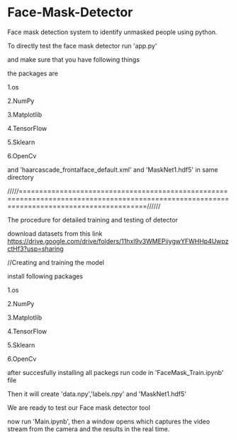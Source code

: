 # Face-Mask-Detector
Face mask detection system to identify unmasked people using python.

To directly test the face mask detector run 'app.py'

and make sure that you have following things

the packages are 

1.os 

2.NumPy 

3.Matplotlib 

4.TensorFlow 

5.Sklearn 

6.OpenCv 

and 'haarcascade_frontalface_default.xml' and 'MaskNet1.hdf5' in same directory

/////===========================================================================================================================================//////

The procedure for detailed training and testing of detector

download datasets from this link
https://drive.google.com/drive/folders/11hxl9v3WMEPiiygwYFWHHp4UwpzctHf3?usp=sharing

//Creating and training the model

install following packages 

1.os 

2.NumPy 

3.Matplotlib 

4.TensorFlow 

5.Sklearn 

6.OpenCv 


after succesfully installing all packegs  run code in 'FaceMask_Train.ipynb' file

Then it will create 'data.npy','labels.npy' and 'MaskNet1.hdf5' 

We are ready to test our Face mask detector tool

now run 'Main.ipynb', then a window opens which captures the video stream from the camera and the results in the real time.



